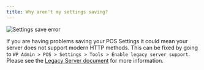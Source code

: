 ```yaml
---
title: Why aren't my settings saving?
---
```


![Settings save error](http://wcpos.com/wp-content/uploads/2016/06/settings-save-error.png "Example of a settings error when saving")

If you are having problems saving your POS Settings it could mean your server does not support modern HTTP methods. 
This can be fixed by going to `WP Admin > POS > Settings > Tools > Enable legacy server support`.
Please see the [Legacy Server document](http://docs.wcpos.com/en/support/legacy-servers.html) for more information. 